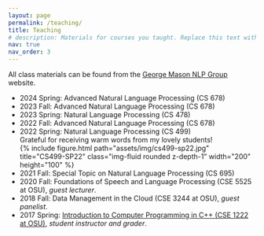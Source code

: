 ```yaml
---
layout: page
permalink: /teaching/
title: Teaching
# description: Materials for courses you taught. Replace this text with your description.
nav: true
nav_order: 3
---
```


<!-- For now, this page is assumed to be a static description of your courses. You can convert it to a collection similar to `_projects/` so that you can have a dedicated page for each course.

Organize your courses by years, topics, or universities, however you like! -->

All class materials can be found from the <a href="https://nlp.cs.gmu.edu/">George Mason NLP Group</a> website.

<ul>
    <li>2024 Spring: Advanced Natural Language Processing (CS 678)</li>
    <li>2023 Fall: Advanced Natural Language Processing (CS 678)</li>
    <li>2023 Spring: Natural Language Processing (CS 478)</li>
    <li>2022 Fall: Advanced Natural Language Processing (CS 678)</li>
    <li>2022 Spring: Natural Language Processing (CS 499)<br>
    Grateful for receiving warm words from my lovely students!<br>
    <div class="row">
        <div class="col-sm-3">
            {% include figure.html path="assets/img/cs499-sp22.jpg" title="CS499-SP22" class="img-fluid rounded z-depth-1" width="200" height="100" %}
        </div>
    </div>
    </li>
    <li>2021 Fall: Special Topic on Natural Language Processing (CS 695)</li>
    <!-- <li>2020 Fall: CSE Panel: Graduate School Experience and Expectation, <i>guest panelist</i>.</li> -->
    <li>2020 Fall: Foundations of Speech and Language Processing (CSE 5525 at OSU), <i>guest lecturer</i>.</li>
    <li>2018 Fall: Data Management in the Cloud (CSE 3244 at OSU), <i>guest panelist</i>.</li>					 
    <li>2017 Spring: <a href="http://web.cse.ohio-state.edu/cse1222/">Introduction to Computer Programming in C++ (CSE 1222 at OSU)</a>, <i>student instructor and grader</i>.</li>
</ul>
